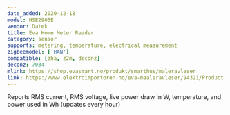 ```yaml
---
date_added: 2020-12-18
model: HSE2905E
vendor: Datek
title: Eva Home Meter Reader
category: sensor
supports: metering, temperature, electrical measurement
zigbeemodel: ['HAN']
compatible: [zha, z2m, deconz]
deconz: 7034
mlink: https://shop.evasmart.no/produkt/smarthus/maleravleser
link: https://www.elektroimportoren.no/eva-maaleravleser/94321/Product.html
---
```


Reports RMS current, RMS voltage, live power draw in W, temperature, and power used in Wh (updates every hour)
